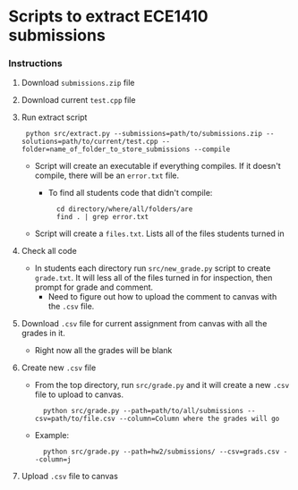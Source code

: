 # Scripts to extract ECE1410 submissions

### Instructions

1. Download `submissions.zip` file
2. Download current `test.cpp` file
3. Run extract script

        python src/extract.py --submissions=path/to/submissions.zip --solutions=path/to/current/test.cpp --folder=name_of_folder_to_store_submissions --compile

    - Script will create an executable if everything compiles. If it doesn't compile, there will be an `error.txt` file.
        - To find all students code that didn't compile:

                cd directory/where/all/folders/are
                find . | grep error.txt
    - Script will create a `files.txt`. Lists all of the files students turned in
4. Check all code
    - In students each directory run `src/new_grade.py` script to create `grade.txt`. It will less all of the files turned in for inspection, then prompt for grade and comment.
        - Need to figure out how to upload the comment to canvas with the `.csv` file.
5. Download `.csv` file for current assignment from canvas with all the grades in it.
    - Right now all the grades will be blank
5. Create new `.csv` file
    - From the top directory, run `src/grade.py` and it will create a new `.csv` file to upload to canvas.
            
            python src/grade.py --path=path/to/all/submissions --csv=path/to/file.csv --column=Column where the grades will go
	
    - Example:

            python src/grade.py --path=hw2/submissions/ --csv=grads.csv --column=j

7. Upload `.csv` file to canvas
